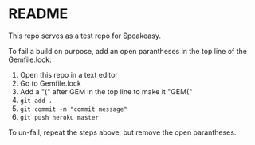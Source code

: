 # README

This repo serves as a test repo for Speakeasy.

To fail a build on purpose, add an open parantheses in the top line of the Gemfile.lock:
1. Open this repo in a text editor
1. Go to Gemfile.lock
1. Add a "(" after GEM in the top line to make it "GEM("
1. `git add .`
1. `git commit -m "commit message"`
1. `git push heroku master`











To un-fail, repeat the steps above, but remove the open parantheses.
